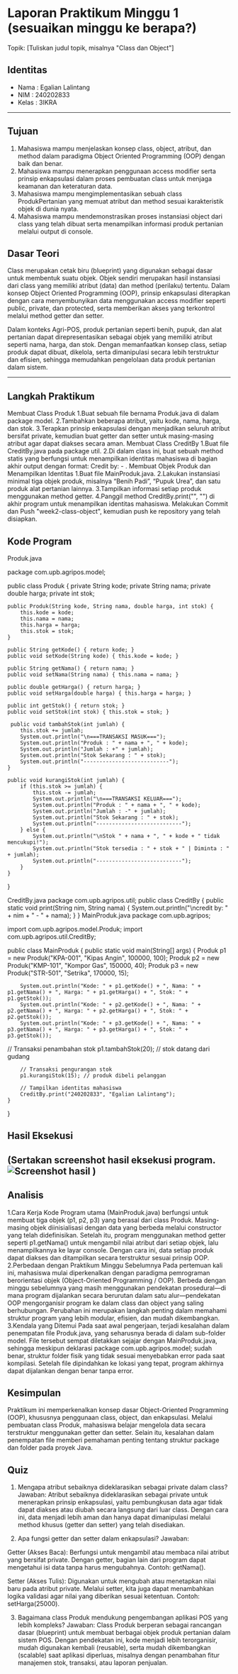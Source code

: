 # Laporan Praktikum Minggu 1 (sesuaikan minggu ke berapa?)
Topik: [Tuliskan judul topik, misalnya "Class dan Object"]

## Identitas
- Nama  : Egalian Lalintang
- NIM   : 240202833
- Kelas : 3IKRA

---

## Tujuan
1. Mahasiswa mampu menjelaskan konsep class, object, atribut, dan method dalam paradigma Object Oriented Programming (OOP) dengan baik dan benar.
2. Mahasiswa mampu menerapkan penggunaan access modifier serta prinsip enkapsulasi dalam proses pembuatan class untuk menjaga keamanan dan keteraturan data.
3. Mahasiswa mampu mengimplementasikan sebuah class ProdukPertanian yang memuat atribut dan method sesuai karakteristik objek di dunia nyata.
4. Mahasiswa mampu mendemonstrasikan proses instansiasi object dari class yang telah dibuat serta menampilkan informasi produk pertanian melalui output di console.
## Dasar Teori
Class merupakan cetak biru (blueprint) yang digunakan sebagai dasar untuk membentuk suatu objek. Objek sendiri merupakan hasil instansiasi dari class yang memiliki atribut (data) dan method (perilaku) tertentu. Dalam konsep Object Oriented Programming (OOP), prinsip enkapsulasi diterapkan dengan cara menyembunyikan data menggunakan access modifier seperti public, private, dan protected, serta memberikan akses yang terkontrol melalui method getter dan setter.

Dalam konteks Agri-POS, produk pertanian seperti benih, pupuk, dan alat pertanian dapat direpresentasikan sebagai objek yang memiliki atribut seperti nama, harga, dan stok. Dengan memanfaatkan konsep class, setiap produk dapat dibuat, dikelola, serta dimanipulasi secara lebih terstruktur dan efisien, sehingga memudahkan pengelolaan data produk pertanian dalam sistem.

---

## Langkah Praktikum
Membuat Class Produk
1.Buat sebuah file bernama Produk.java di dalam package model.
2.Tambahkan beberapa atribut, yaitu kode, nama, harga, dan stok.
3.Terapkan prinsip enkapsulasi dengan menjadikan seluruh atribut bersifat private, kemudian buat getter dan setter untuk masing-masing atribut agar dapat diakses secara aman.
Membuat Class CreditBy
1.Buat file CreditBy.java pada package util.
2.Di dalam class ini, buat sebuah method statis yang berfungsi untuk menampilkan identitas mahasiswa di bagian akhir output dengan format:
Credit by: <NIM> - <Nama>.
Membuat Objek Produk dan Menampilkan Identitas
1.Buat file MainProduk.java.
2.Lakukan instansiasi minimal tiga objek produk, misalnya “Benih Padi”, “Pupuk Urea”, dan satu produk alat pertanian lainnya.
3.Tampilkan informasi setiap produk menggunakan method getter.
4.Panggil method CreditBy.print("<NIM>", "<Nama>") di akhir program untuk menampilkan identitas mahasiswa.
Melakukan Commit dan Push
"week2-class-object", kemudian push ke repository yang telah disiapkan.

## Kode Program
Produk.java

package com.upb.agripos.model;

public class Produk {
    private String kode;
    private String nama;
    private double harga;
    private int stok;

    public Produk(String kode, String nama, double harga, int stok) {
        this.kode = kode;
        this.nama = nama;
        this.harga = harga;
        this.stok = stok;
    }

    public String getKode() { return kode; }
    public void setKode(String kode) { this.kode = kode; }

    public String getNama() { return nama; }
    public void setNama(String nama) { this.nama = nama; }

    public double getHarga() { return harga; }
    public void setHarga(double harga) { this.harga = harga; }

    public int getStok() { return stok; }
    public void setStok(int stok) { this.stok = stok; }

     public void tambahStok(int jumlah) {
        this.stok += jumlah;
        System.out.println("\n===TRANSAKSI MASUK===");
        System.out.println("Produk : " + nama + ", " + kode);
        System.out.println("Jumlah : +" + jumlah);
        System.out.println("Stok Sekarang : " + stok);
        System.out.println("---------------------------");
    }

    public void kurangiStok(int jumlah) {
        if (this.stok >= jumlah) {
            this.stok -= jumlah;
            System.out.println("\n===TRANSAKSI KELUAR===");
            System.out.println("Produk : " + nama + ", " + kode);
            System.out.println("Jumlah : -" + jumlah);
            System.out.println("Stok Sekarang : " + stok);
            System.out.println("---------------------------");
        } else {
            System.out.println("\nStok " + nama + ", " + kode + " tidak mencukupi!");
            System.out.println("Stok tersedia : " + stok + " | Diminta : " + jumlah);
            System.out.println("---------------------------");
        }
    }
}

CreditBy.java
package com.upb.agripos.util;
public class CreditBy {
    public static void print(String nim, String nama) {
        System.out.println("\ncredit by: " + nim + " - " + nama);
    }
}
MainProduk.java
package com.upb.agripos;

import com.upb.agripos.model.Produk;
import com.upb.agripos.util.CreditBy;

public class MainProduk {
    public static void main(String[] args) {
        Produk p1 = new Produk("KPA-001", "Kipas Angin", 100000, 100);
        Produk p2 = new Produk("KMP-101", "Kompor Gas", 150000, 40);
        Produk p3 = new Produk("STR-501", "Setrika", 170000, 15);

        System.out.println("Kode: " + p1.getKode() + ", Nama: " + p1.getNama() + ", Harga: " + p1.getHarga() + ", Stok: " + p1.getStok());
        System.out.println("Kode: " + p2.getKode() + ", Nama: " + p2.getNama() + ", Harga: " + p2.getHarga() + ", Stok: " + p2.getStok());
        System.out.println("Kode: " + p3.getKode() + ", Nama: " + p3.getNama() + ", Harga: " + p3.getHarga() + ", Stok: " + p3.getStok());
  // Transaksi penambahan stok
        p1.tambahStok(20);  // stok datang dari gudang

        // Transaksi pengurangan stok
        p1.kurangiStok(15); // produk dibeli pelanggan
      
        // Tampilkan identitas mahasiswa
        CreditBy.print("240202833", "Egalian Lalintang");
    }
}

## Hasil Eksekusi
(Sertakan screenshot hasil eksekusi program.  
![Screenshot hasil](screenshots/hasil.png)
)
---

## Analisis
1.Cara Kerja Kode
Program utama (MainProduk.java) berfungsi untuk membuat tiga objek (p1, p2, p3) yang berasal dari class Produk.
Masing-masing objek diinisialisasi dengan data yang berbeda melalui constructor yang telah didefinisikan. Setelah itu, program menggunakan method getter seperti p1.getNama() untuk mengambil nilai atribut dari setiap objek, lalu menampilkannya ke layar console.
Dengan cara ini, data setiap produk dapat diakses dan ditampilkan secara terstruktur sesuai prinsip OOP.
2.Perbedaan dengan Praktikum Minggu Sebelumnya
Pada pertemuan kali ini, mahasiswa mulai diperkenalkan dengan paradigma pemrograman berorientasi objek (Object-Oriented Programming / OOP).
Berbeda dengan minggu sebelumnya yang masih menggunakan pendekatan prosedural—di mana program dijalankan secara berurutan dalam satu alur—pendekatan OOP mengorganisir program ke dalam class dan object yang saling berhubungan.
Perubahan ini merupakan langkah penting dalam memahami struktur program yang lebih modular, efisien, dan mudah dikembangkan.
3.Kendala yang Ditemui
Pada saat awal pengerjaan, terjadi kesalahan dalam penempatan file Produk.java, yang seharusnya berada di dalam sub-folder model.
File tersebut sempat diletakkan sejajar dengan MainProduk.java, sehingga meskipun deklarasi package com.upb.agripos.model; sudah benar, struktur folder fisik yang tidak sesuai menyebabkan error pada saat kompilasi.
Setelah file dipindahkan ke lokasi yang tepat, program akhirnya dapat dijalankan dengan benar tanpa error.

## Kesimpulan
Praktikum ini memperkenalkan konsep dasar Object-Oriented Programming (OOP), khususnya penggunaan class, object, dan enkapsulasi.
Melalui pembuatan class Produk, mahasiswa belajar mengelola data secara terstruktur menggunakan getter dan setter.
Selain itu, kesalahan dalam penempatan file memberi pemahaman penting tentang struktur package dan folder pada proyek Java.

## Quiz
1. Mengapa atribut sebaiknya dideklarasikan sebagai private dalam class?
Jawaban:
Atribut sebaiknya dideklarasikan sebagai private untuk menerapkan prinsip enkapsulasi, yaitu pembungkusan data agar tidak dapat diakses atau diubah secara langsung dari luar class. Dengan cara ini, data menjadi lebih aman dan hanya dapat dimanipulasi melalui method khusus (getter dan setter) yang telah disediakan.

2. Apa fungsi getter dan setter dalam enkapsulasi?
Jawaban:

Getter (Akses Baca): Berfungsi untuk mengambil atau membaca nilai atribut yang bersifat private. Dengan getter, bagian lain dari program dapat mengetahui isi data tanpa harus mengubahnya.
Contoh: getNama().

Setter (Akses Tulis): Digunakan untuk mengubah atau menetapkan nilai baru pada atribut private. Melalui setter, kita juga dapat menambahkan logika validasi agar nilai yang diberikan sesuai ketentuan.
Contoh: setHarga(25000).

3. Bagaimana class Produk mendukung pengembangan aplikasi POS yang lebih kompleks?
Jawaban:
Class Produk berperan sebagai rancangan dasar (blueprint) untuk membuat berbagai objek produk pertanian dalam sistem POS. Dengan pendekatan ini, kode menjadi lebih terorganisir, mudah digunakan kembali (reusable), serta mudah dikembangkan (scalable) saat aplikasi diperluas, misalnya dengan penambahan fitur manajemen stok, transaksi, atau laporan penjualan.

